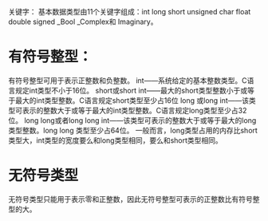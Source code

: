关键字：
基本数据类型由11个关键字组成：int long short unsigned char float double signed _Bool _Complex和 Imaginary。

# 有符号整型：
有符号整型可用于表示正整数和负整数。
int——系统给定的基本整数类型。C语言规定int类型不小于16位。
short或short int——最大的short类型整数小于或等于最大的int类型整数。C语言规定short类型至少占16位
long 或long int——该类型可表示的整数大于或等于最大的int类型整数。C语言规定long类型至少占32位。
long long或者long long int——该类型可表示的整数大于或等于最大的long类型整数。long long 类型至少占64位。
一般而言，long类型占用的内存比short类型大，int类型的宽度要么和long类型相同，要么和short类型相同。
# 无符号类型
无符号类型只能用于表示零和正整数，因此无符号整型可表示的正整数比有符号整型的大。
